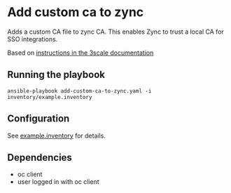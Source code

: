 # Add custom ca to zync

Adds a custom CA file to zync CA. This enables Zync to trust a local CA for SSO integrations.

Based on [instructions in the 3scale documentation](https://access.redhat.com/documentation/en-us/red_hat_3scale_api_management/2.10/html/administering_the_api_gateway/openid-connect#configuring-zync_integration-threescale-sso)

## Running the playbook

    ansible-playbook add-custom-ca-to-zync.yaml -i inventory/example.inventory

## Configuration

See [example.inventory](inventory/example.inventory) for details.

## Dependencies

- oc client
- user logged in with oc client
